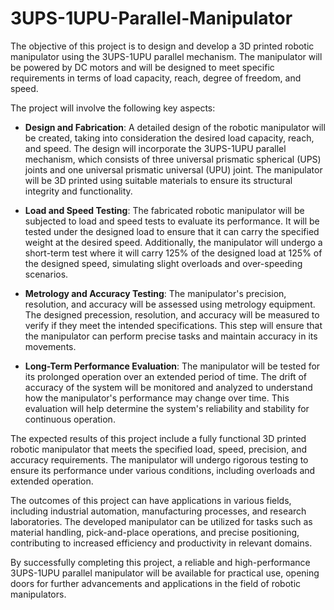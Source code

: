 # 3UPS-1UPU-Parallel-Manipulator

The objective of this project is to design and develop a 3D printed robotic manipulator using the 3UPS-1UPU parallel mechanism. The manipulator will be powered by DC motors and will be designed to meet specific requirements in terms of load capacity, reach, degree of freedom, and speed.

The project will involve the following key aspects:

 * **Design and Fabrication**: A detailed design of the robotic manipulator will be created, taking into consideration the desired load capacity, reach, and speed. The design will incorporate the 3UPS-1UPU parallel mechanism, which consists of three universal prismatic spherical (UPS) joints and one universal prismatic universal (UPU) joint. The manipulator will be 3D printed using suitable materials to ensure its structural integrity and functionality.

 * **Load and Speed Testing**: The fabricated robotic manipulator will be subjected to load and speed tests to evaluate its performance. It will be tested under the designed load to ensure that it can carry the specified weight at the desired speed. Additionally, the manipulator will undergo a short-term test where it will carry 125% of the designed load at 125% of the designed speed, simulating slight overloads and over-speeding scenarios.

 * **Metrology and Accuracy Testing**: The manipulator's precision, resolution, and accuracy will be assessed using metrology equipment. The designed precession, resolution, and accuracy will be measured to verify if they meet the intended specifications. This step will ensure that the manipulator can perform precise tasks and maintain accuracy in its movements.

 * **Long-Term Performance Evaluation**: The manipulator will be tested for its prolonged operation over an extended period of time. The drift of accuracy of the system will be monitored and analyzed to understand how the manipulator's performance may change over time. This evaluation will help determine the system's reliability and stability for continuous operation.

The expected results of this project include a fully functional 3D printed robotic manipulator that meets the specified load, speed, precision, and accuracy requirements. The manipulator will undergo rigorous testing to ensure its performance under various conditions, including overloads and extended operation.

The outcomes of this project can have applications in various fields, including industrial automation, manufacturing processes, and research laboratories. The developed manipulator can be utilized for tasks such as material handling, pick-and-place operations, and precise positioning, contributing to increased efficiency and productivity in relevant domains.

By successfully completing this project, a reliable and high-performance 3UPS-1UPU parallel manipulator will be available for practical use, opening doors for further advancements and applications in the field of robotic manipulators.
